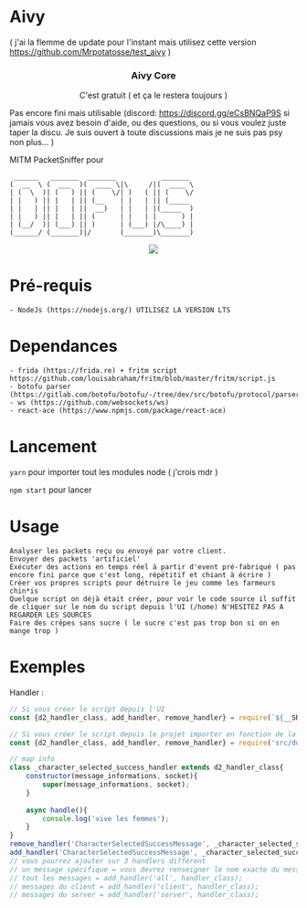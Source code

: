 # Aivy

( j'ai la flemme de update pour l'instant mais utilisez cette version https://github.com/Mrpotatosse/test_aivy ) 

<h3 align="center"><strong>Aivy Core</strong></h3>

<p align="center">C'est gratuit ( et ça le restera toujours )</p>

Pas encore fini mais utilisable (discord: https://discord.gg/eCsBNQaP9S si jamais vous avez besoin d'aide, ou des questions, ou si vous voulez juste taper la discu. Je suis ouvert à toute discussions mais je ne suis pas psy non plus... )

MITM PacketSniffer pour 
```
 ______   _______  _______           _______ 
(  __  \ (  ___  )(  ____ \|\     /|(  ____ \
| (  \  )| (   ) || (    \/| )   ( || (    \/
| |   ) || |   | || (__    | |   | || (_____ 
| |   | || |   | ||  __)   | |   | |(_____  )
| |   ) || |   | || (      | |   | |      ) |
| (__/  )| (___) || )      | (___) |/\____) |
(______/ (_______)|/       (_______)\_______)
```

<p align="center">
  <img src="https://camo.githubusercontent.com/de3e9648ad06c6d749236ad24df6170fd599071f/68747470733a2f2f7062732e7477696d672e636f6d2f6d656469612f456a5f5a656c65585941492d45514e3f666f726d61743d6a7067266e616d653d6d656469756d"/>
</p>

# Pré-requis
    - NodeJs (https://nodejs.org/) UTILISEZ LA VERSION LTS

# Dependances
    - frida (https://frida.re) + fritm script https://github.com/louisabraham/fritm/blob/master/fritm/script.js 
    - botofu parser (https://gitlab.com/botofu/botofu/-/tree/dev/src/botofu/protocol/parser)
    - ws (https://github.com/websockets/ws)
    - react-ace (https://www.npmjs.com/package/react-ace)
  
# Lancement 
   ``yarn`` pour importer tout les modules node ( j'crois mdr )

   ``npm start`` pour lancer

# Usage
    Analyser les packets reçu ou envoyé par votre client.
    Envoyer des packets 'artificiel'
    Exécuter des actions en temps réel à partir d'event pré-fabriqué ( pas encore fini parce que c'est long, répétitif et chiant à écrire )
    Créer vos propres scripts pour détruire le jeu comme les farmeurs chin*is
    Quelque script on déjà était créer, pour voir le code source il suffit de cliquer sur le nom du script depuis l'UI (/home) N'HESITEZ PAS A REGARDER LES SOURCES
    Faire des crêpes sans sucre ( le sucre c'est pas trop bon si on en mange trop )

# Exemples

Handler : 
```javascript
// Si vous créer le script depuis l'UI 
const {d2_handler_class, add_handler, remove_handler} = require(`${__SRC}/dofus/messages/handlers/index`);

// Si vous créer le script depuis le projet importer en fonction de la location du fichier
const {d2_handler_class, add_handler, remove_handler} = require('src/dofus/messages/handlers/index'); // dépendra de la ou vous vous situé

// map info
class _character_selected_success_handler extends d2_handler_class{
    constructor(message_informations, socket){
        super(message_informations, socket);
    }
    
    async handle(){
        console.log('vive les femmes');
    }
}
remove_handler('CharacterSelectedSuccessMessage', _character_selected_success_handler, true);
add_handler('CharacterSelectedSuccessMessage', _character_selected_success_handler);
// vous pourrez ajouter sur 3 handlers différent
// un message spécifique = vous devrez renseigner le nom exacte du message
// tout les messages = add_handler('all', handler_class);
// messages du client = add_handler('client', handler_class);
// messages du server = add_handler('server', handler_class);
```
